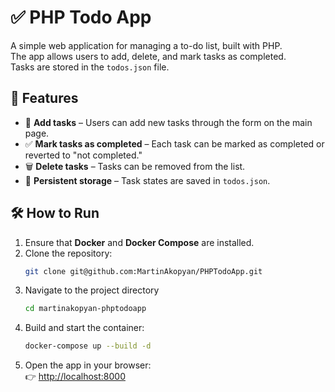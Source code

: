 # ✅ PHP Todo App  

A simple web application for managing a to-do list, built with PHP.  
The app allows users to add, delete, and mark tasks as completed.  
Tasks are stored in the `todos.json` file.  

## 🚀 Features  

- 📝 **Add tasks** – Users can add new tasks through the form on the main page.  
- ✅ **Mark tasks as completed** – Each task can be marked as completed or reverted to "not completed."  
- 🗑 **Delete tasks** – Tasks can be removed from the list.  
- 💾 **Persistent storage** – Task states are saved in `todos.json`.  

## 🛠 How to Run  

1. Ensure that **Docker** and **Docker Compose** are installed.  
2. Clone the repository:  
   ```bash
   git clone git@github.com:MartinAkopyan/PHPTodoApp.git
3. Navigate to the project directory
   ```bash
   cd martinakopyan-phptodoapp
4. Build and start the container:
   ```bash
   docker-compose up --build -d
5. Open the app in your browser:  
   👉 [http://localhost:8000](http://localhost:8000)
